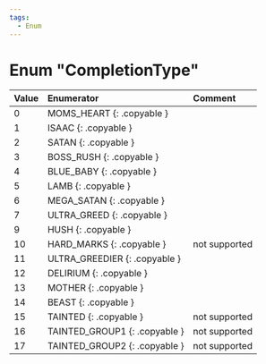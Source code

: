```yaml
---
tags:
  - Enum
---
```

# Enum "CompletionType"
|Value|Enumerator|Comment|
|:--|:--|:--|
|0 |MOMS_HEART {: .copyable } |  |
|1 |ISAAC {: .copyable } |  |
|2 |SATAN {: .copyable } |  |
|3 |BOSS_RUSH {: .copyable } |  |
|4 |BLUE_BABY {: .copyable } |  |
|5 |LAMB {: .copyable } |  |
|6 |MEGA_SATAN {: .copyable } |  |
|7 |ULTRA_GREED {: .copyable } |  |
|9 |HUSH {: .copyable } |  |
|10 |HARD_MARKS {: .copyable } | not supported |
|11 |ULTRA_GREEDIER {: .copyable } |  |
|12 |DELIRIUM {: .copyable } |  |
|13 |MOTHER {: .copyable } |  |
|14 |BEAST {: .copyable } |  |
|15 |TAINTED {: .copyable } | not supported |
|16 |TAINTED_GROUP1 {: .copyable } | not supported |
|17 |TAINTED_GROUP2 {: .copyable } | not supported |
